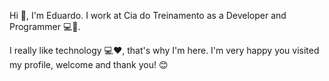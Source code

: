 Hi 👋, I'm Eduardo. I work at Cia do Treinamento as a Developer and Programmer 💻📱.

I really like technology 💻❤️, that's why I'm here. I'm very happy you visited my profile, welcome and thank you! 😊

<!--
**eduardotks/eduardotks** is a ✨ _special_ ✨ repository because its `README.md` (this file) appears on your GitHub profile.

Here are some ideas to get you started:

- 🔭 I’m currently working on ...
- 🌱 I’m currently learning ...
- 👯 I’m looking to collaborate on ...
- 🤔 I’m looking for help with ...
- 💬 Ask me about ...
- 📫 How to reach me: ...
- 😄 Pronouns: ...
- ⚡ Fun fact: ...
-->
